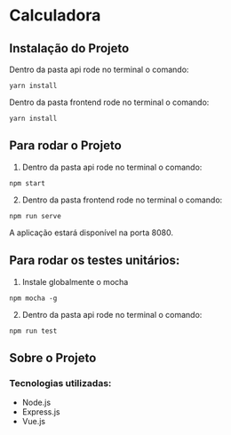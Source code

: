 # Calculadora

## Instalação do Projeto

Dentro da pasta api rode no terminal o comando:
```
yarn install
```

Dentro da pasta frontend rode no terminal o comando:
```
yarn install
```

## Para rodar o Projeto

1. Dentro da pasta api rode no terminal o comando:
```
npm start
```

2. Dentro da pasta frontend rode no terminal o comando:
```
npm run serve
```

A aplicação estará disponível na porta 8080.

## Para rodar os testes unitários:
1. Instale globalmente o mocha
```
npm mocha -g
```
2. Dentro da pasta api rode no terminal o comando:
```
npm run test
```



## Sobre o Projeto

### Tecnologias utilizadas: 

+ Node.js
+ Express.js
+ Vue.js

